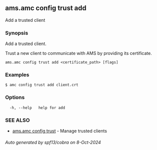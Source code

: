 ## ams.amc config trust add

Add a trusted client

### Synopsis

Add a trusted client.

Trust a new client to communicate with AMS by providing its certificate.


```
ams.amc config trust add <certificate_path> [flags]
```

### Examples

```
$ amc config trust add client.crt
```

### Options

```
  -h, --help   help for add
```

### SEE ALSO

* [ams.amc config trust](ams.amc_config_trust.md)	 - Manage trusted clients

###### Auto generated by spf13/cobra on 8-Oct-2024
